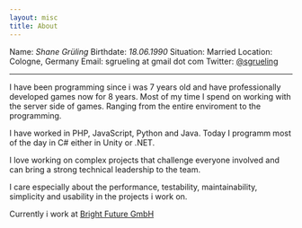 ```yaml
---
layout: misc
title: About
---
```


Name: _Shane Grüling_
Birthdate: _18.06.1990_
Situation: Married
Location: Cologne, Germany
Email: sgrueling at gmail dot com
Twitter: [@sgrueling](https://twitter.com/sgrueling)

---

I have been programming since i was 7 years old and have professionally developed games now for 8 years.
Most of my time I spend on working with the server side of games. Ranging from the entire enviroment to the programming.

I have worked in PHP, JavaScript, Python and Java. Today I programm most of the day in C# either in Unity or .NET.

I love working on complex projects that challenge everyone involved and can bring a strong technical leadership to the team.

I care especially about the performance, testability, maintainability, simplicity and usability in the projects i work on.

Currently i work at [Bright Future GmbH](https://www.brightfuture.de)